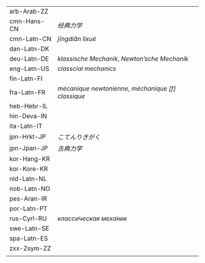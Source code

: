 | | |
|-|-|
| arb-Arab-ZZ |  |
| cmn-Hans-CN | _经典力学_ |
| cmn-Latn-CN | _jīngdiǎn lìxué_ |
| dan-Latn-DK |  |
| deu-Latn-DE | _klassische Mechanik_, _Newton’sche Mechanik_ |
| eng-Latn-US | _classcial mechanics_ |
| fin-Latn-FI |  |
| fra-Latn-FR | _mécanique newtonienne_, _méchanique [f] classique_ |
| heb-Hebr-IL |  |
| hin-Deva-IN |  |
| ita-Latn-IT |  |
| jpn-Hrkt-JP | _こてんりきがく_ |
| jpn-Jpan-JP | _古典力学_ |
| kor-Hang-KR |  |
| kor-Kore-KR |  |
| nld-Latn-NL |  |
| nob-Latn-NO |  |
| pes-Aran-IR |  |
| por-Latn-PT |  |
| rus-Cyrl-RU | _класси́ческая меха́ник_ |
| swe-Latn-SE |  |
| spa-Latn-ES |  |
| zxx-Zsym-ZZ |  |
|  |  |
